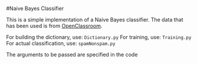 #Naive Bayes Classifier

This is a simple implementation of a Naive Bayes classifier. The data that has been used is from [OpenClassroom](http://openclassroom.stanford.edu).  




For building the dictionary, use:
`Dictionary.py`
For training, use:
`Training.py`  
For actual classification, use:
`spamNonspam.py` 

The arguments to be passed are specified in the code
